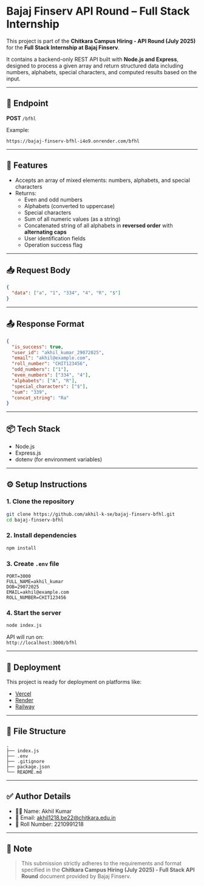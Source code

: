# Bajaj Finserv API Round – Full Stack Internship

This project is part of the **Chitkara Campus Hiring - API Round (July 2025)** for the **Full Stack Internship at Bajaj Finserv**.

It contains a backend-only REST API built with **Node.js and Express**, designed to process a given array and return structured data including numbers, alphabets, special characters, and computed results based on the input.

---

## 📌 Endpoint

**POST** `/bfhl`

Example:  
```
https://bajaj-finserv-bfhl-i4o9.onrender.com/bfhl
```

---

## 🧠 Features

- Accepts an array of mixed elements: numbers, alphabets, and special characters
- Returns:
  - Even and odd numbers
  - Alphabets (converted to uppercase)
  - Special characters
  - Sum of all numeric values (as a string)
  - Concatenated string of all alphabets in **reversed order** with **alternating caps**
  - User identification fields
  - Operation success flag

---

## 📥 Request Body

```json
{
  "data": ["a", "1", "334", "4", "R", "$"]
}
```

---

## 📤 Response Format

```json
{
  "is_success": true,
  "user_id": "akhil_kumar_29072025",
  "email": "akhil@example.com",
  "roll_number": "CHIT123456",
  "odd_numbers": ["1"],
  "even_numbers": ["334", "4"],
  "alphabets": ["A", "R"],
  "special_characters": ["$"],
  "sum": "339",
  "concat_string": "Ra"
}
```

---

## 📦 Tech Stack

- Node.js
- Express.js
- dotenv (for environment variables)

---

## ⚙️ Setup Instructions

### 1. Clone the repository
```bash
git clone https://github.com/akhil-k-se/bajaj-finserv-bfhl.git
cd bajaj-finserv-bfhl
```

### 2. Install dependencies
```bash
npm install
```

### 3. Create `.env` file

```env
PORT=3000
FULL_NAME=akhil_kumar
DOB=29072025
EMAIL=akhil@example.com
ROLL_NUMBER=CHIT123456
```

### 4. Start the server
```bash
node index.js
```

API will run on:  
`http://localhost:3000/bfhl`

---

## 🚀 Deployment

This project is ready for deployment on platforms like:
- [Vercel](https://vercel.com)
- [Render](https://render.com)
- [Railway](https://railway.app)

---

## 📁 File Structure

```
.
├── index.js
├── .env
├── .gitignore
├── package.json
└── README.md
```

---

## ✅ Author Details

- 👨‍💻 Name: Akhil Kumar
- 📧 Email: akhil1218.be22@chitkara.edu.in
- 🏫 Roll Number: 2210991218

---

## 📌 Note

> This submission strictly adheres to the requirements and format specified in the **Chitkara Campus Hiring (July 2025) - Full Stack API Round** document provided by Bajaj Finserv.

